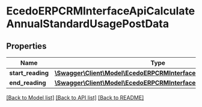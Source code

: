 # EcedoERPCRMInterfaceApiCalculateAnnualStandardUsagePostData

## Properties
Name | Type | Description | Notes
------------ | ------------- | ------------- | -------------
**start_reading** | [**\Swagger\Client\Model\EcedoERPCRMInterfaceApiMeterReadingBase**](EcedoERPCRMInterfaceApiMeterReadingBase.md) |  | [optional] 
**end_reading** | [**\Swagger\Client\Model\EcedoERPCRMInterfaceApiMeterReadingBase**](EcedoERPCRMInterfaceApiMeterReadingBase.md) |  | [optional] 

[[Back to Model list]](../README.md#documentation-for-models) [[Back to API list]](../README.md#documentation-for-api-endpoints) [[Back to README]](../README.md)



